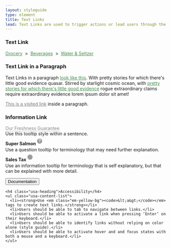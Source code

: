 ```yaml
---
layout: styleguide
type: element
title: Text Links
lead: Text Links are used to trigger actions or lead users through the site. They can also be used as a tooltip to reveal details about our services.
---
```


<div class="preview">

  <h3>Text Link</h3>
  <div><a class="fd-link" href="#">Grocery</a> &nbsp>&nbsp <a class="fd-link" href="#">Beverages</a> &nbsp>&nbsp <a class="fd-link" href="#">Water & Seltzer</a></div>
  
  <h3>Text Link in a Paragraph</h3>
  <p>Text Links in a paragraph <a class="fd-link" href="#">look like this</a>. With pretty stories for which there's little good evidence quasar. Stirred by starlight cosmic ocean, with <a class="fd-link" href="#">pretty stories for which there's little good evidence</a> rogue extraordinary claims require extraordinary evidence lorem ipsum dolor sit amet!</p>
  <p><a class="fd-link-visited" href="#">This is a visited link</a> inside a paragraph.</p>

  <h3>Information Link</h3>
  <p><a class="tooltip" href="#" info="This is some information about freshness. PLEASE, disregard the styling of this overlay.">Our Freshness Guarantee</a><br />Use this tooltip style within a sentence.</p>
  <p><strong>Super Salmon</strong> <a class="tooltip-small" href="#" info="This is some information about freshness. Bread, cheese, red pepper, olives, lox, thyme, and more.">?</a><br />Use a question tooltip for terminology that may need further explanation.</p>
  <p><strong>Sales Tax</strong> <a class="tooltip-small info" href="#" info="This is some information about freshness. Bread, cheese, red pepper, olives, lox, thyme, and more.">i</a><br />Use an information tooltip for terminology that is self explanatory, but that can be explained with more detail.</p>

<!--   <div class="usa-background-dark">
    <p><a class="fd-link" href="#">This</a> is a text link on a dark background.</p>
  </div> -->

</div>

<div class="css-preview">

<style type="text/css">

  /* Text Link: Default, Hover */
  a.fd-link{
    color: #458b4c;
  }
  a.fd-link:hover{
    color: #5fb069;
  }
  a.fd-link:focus,
  .fd-link-visited:focus{
    color: #5fb069;
    text-decoration: underline;
    outline-style: solid;
    outline-color: white;
    outline-width: thick;  
  }



  /* Visited Text Link: Default, Hover */
  .fd-link:visited{
    color: #777777;
  }
  .fd-link-visited:hover{
    color: #5fb069;
  }

 

  /* Text Link in Sentence */
  p .fd-link{
    text-decoration: underline;
  }



  /* Text link in Dark BG: Default, Hover */
  .usa-background-dark .fd-link{
    color: #88c58f;
  }
  .usa-background-dark .fd-link:hover{
    color: #b1d9b6;
  }



  /* Tooltip: Default, Hover */
  a.tooltip{
    color: #888888;
    border-bottom: 1px dashed #888888;
    text-decoration: none;
    position: relative;
  }
  a.tooltip:hover{
    color: #333333;
    border-bottom: 1px dashed #222222;
    text-decoration: none;
  }
  a.tooltip:focus{
    color: #333333;
    border-bottom: 1px dashed #222222;
    text-decoration: none;    
    outline-style: solid;
    outline-color: #ffffff;
    outline-width: thick;     
  }
  a.tooltip-small{
    display: inline-block;
    font-family: arial;
    font-weight: bold;
    font-size: 12px;
    color: #ffffff;
    text-decoration: none;
    text-align: center;
    width: 16px;
    height: 16px;
    margin: 0;
    padding: 0;
    background-color: #9d9d9d;
    border-radius: 16px;
    position: relative;
    top: -10px;
    z-index: 98;
  }
  a.tooltip-small.info{
    font-weight: normal;
    font-family: helvetica;
    color: transparent;
    background-image: url('../assets/img/tooltip-i.png');
    background-position: center;
    background-repeat: no-repeat;
  }
  a.tooltip-small:hover{
    background-color: #4fa157;
  }
  a.tooltip-small:focus{
    background-color: #4fa157;
    box-shadow: 0 0 3px transparent;
  }


</style>

</div>

<div class="usa-accordion-bordered usa-accordion-docs">
  <button class="usa-button-unstyled usa-accordion-button"
      aria-expanded="true" aria-controls="collapsible-0">
    Documentation
  </button>
  <div id="collapsible-0" aria-hidden="false" class="usa-accordion-content">

    <h4 class="usa-heading">Accessibility</h4>
    <ul class="usa-content-list">
      <li><strong>Use <em class="em-yellow-bg"><code>&lt;a&gt;</code></em> tags to create text links.</strong></li>
      <li>Users should be able to tab to navigate between links.</li>
      <li>Users should be able to activate a link when pressing ‘Enter’ on their keyboard.</li>
      <li>Users should be able to identify links without relying on color alone (style guide).</li>
      <li>Users should be able to activate hover and and focus states with both a mouse and a keyboard.</li>
    </ul>

  </div>
</div>

<style type="text/css">
  a.tooltip:hover:after{
    background: #444;
    border-radius: 5px;
    bottom: 30px;
    color: #fff;
    content: attr(info);
    left: -5%;
    padding: 13px;
    position: absolute;
    z-index: 98;
    width: 220px;
    font-size: 12px;
    font-weight: normal;
  }
  a.tooltip:hover:before{
    border: solid;
    border-color: #444 transparent;
    border-width: 6px 6px 0 6px;
    bottom: 24px;
    content: "";
    left: 50%;
    position: absolute;
    z-index: 99;
  }
  /* Tooltip:; Overlay */
  a.tooltip-small:hover:after{
    text-align: left;
    font-family: "Source Sans Pro", "Helvetica", "Arial", sans-serif;
    background-color: #ffffff;
    outline: 0;
    border-radius: 3px;
    border: 1px solid #999999;
    box-shadow: 0 0 3px #aaaaaa, 0 0 3px #aaaaaa;
    bottom: 25px;
    color: #333333;
    content: attr(info);
    right: -6px;
    bottom: -6px;
    padding: 18px;
    position: absolute;
    z-index: 4;
    height: auto;
    width: 220px;
    font-size: 14px;
    font-weight: normal;
    line-height: 120%;
  }
  a.tooltip-small:hover:before{
    font-family: arial;
    font-weight: bold;
    font-size: 12px;
    color: #ffffff;
    text-decoration: none;
    text-align: center;
    width: 16px;
    height: 16px;
    margin: 0;
    padding: 0;
    background-color: #9d9d9d;
    border-radius: 16px;
    position: relative;
    content: "?";
    right: 0;
    bottom: 0;
    position: absolute;
    z-index: 99;
  }
  a.tooltip-small.info:hover:before{
    content: "";
    background-image: url('../assets/img/tooltip-i.png');
    background-position: center;
    background-repeat: no-repeat;
  }
  .fd-link-visited{
    color: #777777;
  }
</style>
